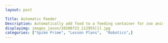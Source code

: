 ```yaml
---
layout: post

Title: Automatic Feeder
Description: Automatically add food to a feeding container for zoo animals at the push of a button!
displayimg: images_jason/20200723_112955[1].jpg 
categories: ["Spike Prime", "Lesson Plans",  "Robotics",] 
---
```

